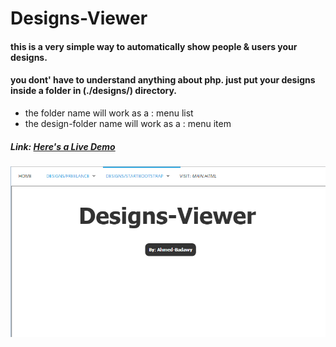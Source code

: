 # Designs-Viewer
#### this is a very simple way to automatically show people & users your designs. 
#### you dont' have to understand anything about php. just put your designs inside a folder in (./designs/) directory. 

- the folder name will work as a : menu list
- the design-folder name will work as a : menu item

##### Link:  [Here's a Live Demo](http://ahmed-badawy.com/projects/Designs-Viewer/)

![An Image](./img.png)